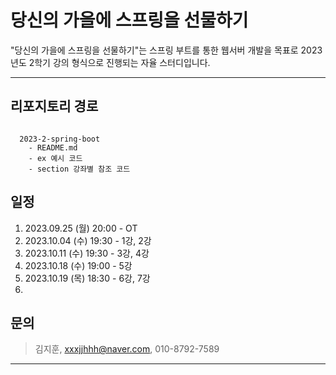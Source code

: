 당신의 가을에 스프링을 선물하기
===

"당신의 가을에 스프링을 선물하기"는 스프링 부트를 통한 웹서버 개발을 목표로 2023년도 2학기 강의 형식으로 진행되는 자율 스터디입니다.

---

## 리포지토리 경로

<pre><code>
  2023-2-spring-boot
    - README.md
    - ex 예시 코드
    - section 강좌별 참조 코드
</code></pre>

## 일정

1. 2023.09.25 (월) 20:00 - OT
2. 2023.10.04 (수) 19:30 - 1강, 2강
3. 2023.10.11 (수) 19:30 - 3강, 4강
4. 2023.10.18 (수) 19:00 - 5강
5. 2023.10.19 (목) 18:30 - 6강, 7강
6. 



## 문의

> 김지훈, xxxjjhhh@naver.com, 010-8792-7589


---
